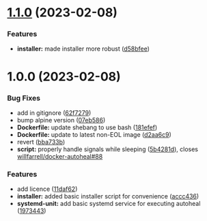 # [1.1.0](https://github.com/shawly/systemd-docker-autoheal/compare/v1.0.0...v1.1.0) (2023-02-08)


### Features

* **installer:** made installer more robust ([d58bfee](https://github.com/shawly/systemd-docker-autoheal/commit/d58bfee600b1155d4a9bdf48b79204fadf888469))

# 1.0.0 (2023-02-08)


### Bug Fixes

* add in gitignore ([62f7279](https://github.com/shawly/systemd-docker-autoheal/commit/62f7279522f910311c99abf233cb2bd132f0fd52))
* bump alpine version ([07eb586](https://github.com/shawly/systemd-docker-autoheal/commit/07eb586f08aba47e16d773c1115d6bf57e414fcc))
* **Dockerfile:** update shebang to use bash ([181efef](https://github.com/shawly/systemd-docker-autoheal/commit/181efefa1b24519a49ffca78860a740b7d94f18d))
* **Dockerfile:** update to latest non-EOL image ([d2aa6c9](https://github.com/shawly/systemd-docker-autoheal/commit/d2aa6c9e9e4e17daf96bc2154ff8a4fd13050e35))
* revert ([bba733b](https://github.com/shawly/systemd-docker-autoheal/commit/bba733b9683649e83436f834b1b66410b6608aef))
* **script:** properly handle signals while sleeping ([5b4281d](https://github.com/shawly/systemd-docker-autoheal/commit/5b4281d4a398262e524abe1c5fdba9d5ba62d056)), closes [willfarrell/docker-autoheal#88](https://github.com/willfarrell/docker-autoheal/issues/88)


### Features

* add licence ([11daf62](https://github.com/shawly/systemd-docker-autoheal/commit/11daf622171938ad7b0ec11ecf46de44922511fa))
* **installer:** added basic installer script for convenience ([accc436](https://github.com/shawly/systemd-docker-autoheal/commit/accc436d61d773080da1257898acadb780a19ad3))
* **systemd-unit:** add basic systemd service for executing autoheal ([1973443](https://github.com/shawly/systemd-docker-autoheal/commit/19734439328773060d13208a2f22da4f47cefba8))
